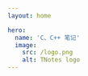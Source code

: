 ```yaml
---
layout: home

hero:
  name: 'C、C++ 笔记'
  image:
    src: /logo.png
    alt: TNotes logo
---
```


<SidebarCard />
